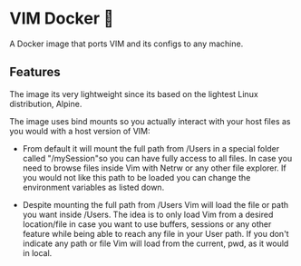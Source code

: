 # VIM Docker 🐳

A Docker image that ports VIM and its configs to any machine. 

## Features

The image its very lightweight since its based on the lightest Linux distribution, Alpine.

The image uses bind mounts so you actually interact with your host files as you would with a host version of VIM:

- From default it will mount the full path from /Users  in a special folder called "/mySession"so you can have fully access to all files. In case you need to browse files inside Vim with Netrw or any other file 	explorer. If you would not like this path to be loaded you can change the environment variables as listed down.
	
- Despite mounting the full path from /Users Vim will load the file or path you want inside /Users. The idea is to only load Vim from a desired location/file in case you want to use buffers, sessions or any other feature while being able to reach any file in your User path. If you don't indicate any path or file Vim will load from the current, pwd, as it would in local.
